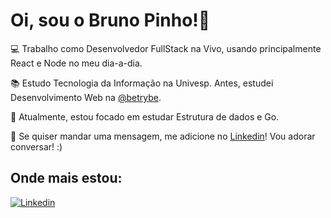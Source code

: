 # Oi, sou o Bruno Pinho!👋

:computer: Trabalho como Desenvolvedor FullStack na Vivo, usando principalmente React e Node no meu dia-a-dia.

📚 Estudo Tecnologia da Informação na Univesp. Antes, estudei Desenvolvimento Web na [@betrybe](https://www.betrybe.com/). 

:rocket: Atualmente, estou focado em estudar Estrutura de dados e Go.

💬 Se quiser mandar uma mensagem, me adicione no [Linkedin](http://linkedin.com/in/brunopinhodefreitas/)! Vou adorar conversar! :)  

## Onde mais estou:

<a href="https://linkedin.com/in/brunopinhodefreitas/" target="_blank"><img src="https://img.shields.io/badge/LinkedIn-0077B5?style=for-the-badge&logo=linkedin&logoColor=white" alt="Linkedin"></img></a> 
